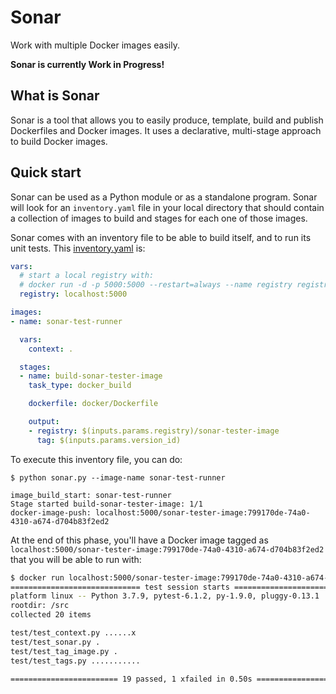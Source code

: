 # Sonar

Work with multiple Docker images easily.

**Sonar is currently Work in Progress!**

## What is Sonar

Sonar is a tool that allows you to easily produce, template, build and publish
Dockerfiles and Docker images. It uses a declarative, multi-stage approach to
build Docker images.

## Quick start

Sonar can be used as a Python module or as a standalone program. Sonar will look
for an `inventory.yaml` file in your local directory that should contain a
collection of images to build and stages for each one of those images.

Sonar comes with an inventory file to be able to build itself, and to run its
unit tests. This [inventory.yaml](inventory.yaml) is:

``` yaml
vars:
  # start a local registry with:
  # docker run -d -p 5000:5000 --restart=always --name registry registry:2
  registry: localhost:5000

images:
- name: sonar-test-runner

  vars:
    context: .

  stages:
  - name: build-sonar-tester-image
    task_type: docker_build

    dockerfile: docker/Dockerfile

    output:
    - registry: $(inputs.params.registry)/sonar-tester-image
      tag: $(inputs.params.version_id)

```

To execute this inventory file, you can do:

```
$ python sonar.py --image-name sonar-test-runner

image_build_start: sonar-test-runner
Stage started build-sonar-tester-image: 1/1
docker-image-push: localhost:5000/sonar-tester-image:799170de-74a0-4310-a674-d704b83f2ed2
```

At the end of this phase, you'll have a Docker image tagged as `localhost:5000/sonar-tester-image:799170de-74a0-4310-a674-d704b83f2ed2`
that you will be able to run with:

``` sh
$ docker run localhost:5000/sonar-tester-image:799170de-74a0-4310-a674-d704b83f2ed2
============================= test session starts ==============================
platform linux -- Python 3.7.9, pytest-6.1.2, py-1.9.0, pluggy-0.13.1
rootdir: /src
collected 20 items

test/test_context.py ......x                                             [ 35%]
test/test_sonar.py .                                                     [ 40%]
test/test_tag_image.py .                                                 [ 45%]
test/test_tags.py ...........                                            [100%]

======================== 19 passed, 1 xfailed in 0.50s =========================
```

